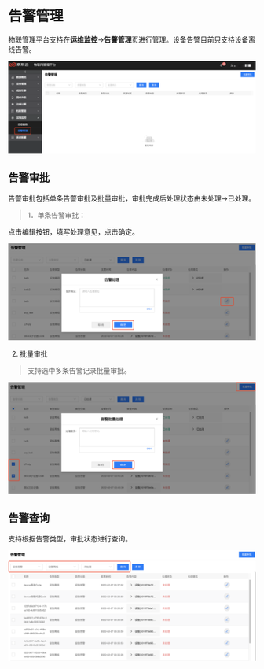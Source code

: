 # 告警管理

物联管理平台支持在**运维监控**->**告警管理**页进行管理。设备告警目前只支持设备离线告警。

![查询日志](../../../../../image/IoT/Device-Access/Monitor-Manager/ALarm/Alarm.png)

## 告警审批

告警审批包括单条告警审批及批量审批，审批完成后处理状态由未处理->已处理。

> 1．单条告警审批：

点击编辑按钮，填写处理意见，点击确定。

![审批](../../../../../image/IoT/Device-Access/Monitor-Manager/ALarm/Check.png)

2.  批量审批

> 支持选中多条告警记录批量审批。

![批量审批](../../../../../image/IoT/Device-Access/Monitor-Manager/ALarm/Batch-Check.png)

## 告警查询

支持根据告警类型，审批状态进行查询。

![批量审批](../../../../../image/IoT/Device-Access/Monitor-Manager/ALarm/Query.png)
